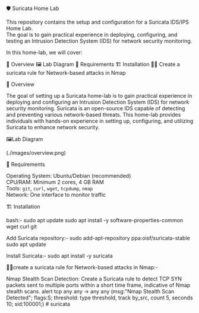 🛡️ Suricata Home Lab

This repository contains the setup and configuration for a Suricata IDS/IPS Home Lab.  
The goal is to gain practical experience in deploying, configuring, and testing an Intrusion Detection System (IDS) for network security monitoring.


In this home-lab, we will cover:

📖 Overview
🖼️ Lab Diagram 
🧮 Requirements
🏗️ Installation
🧑‍💻 Create a suricata rule for Network-based attacks in Nmap


📖 Overview

The goal of setting up a Suricata home-lab is to gain practical experience in deploying and configuring an Intrusion Detection System (IDS) for network security monitoring. Suricata is an open-source IDS capable of detecting and preventing various network-based threats. This home-lab provides individuals with hands-on experience in setting up, configuring, and utilizing Suricata to enhance network security.

🖼️Lab Diagram

(./images/overview.png)  


🧮 Requirements

Operating System: Ubuntu/Debian (recommended)  
CPU/RAM: Minimum 2 cores, 4 GB RAM  
Tools: `git`, `curl`, `wget`, `tcpdump`, `nmap`  
Network: One interface to monitor traffic  



🏗️ Installation

bash:-
sudo apt update
sudo apt install -y software-properties-common wget curl git


Add Suricata repository:-
sudo add-apt-repository ppa:oisf/suricata-stable
sudo apt update

Install Suricata:-
sudo apt install -y suricata

🧑‍💻create a suricata rule for Network-based attacks in Nmap:-

Nmap Stealth Scan Detection: Create a Suricata rule to detect TCP SYN packets sent to multiple ports within a short time frame, indicative of Nmap stealth scans.
alert tcp any any -> any any (msg:"Nmap Stealth Scan Detected"; flags:S; threshold: type threshold, track by_src, count 5, seconds 10; sid:100001;)
#   s u r i c a t a 
 
 
